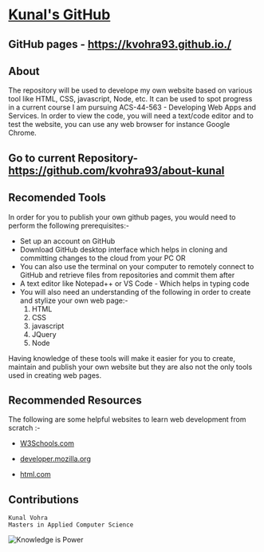 # [Kunal's GitHub](https://github.com/kvohra93?tab=repositories)
## GitHub pages - https://kvohra93.github.io./ 
  
## About
The repository will be used to develope my own website based on various tool like HTML, CSS, javascript, Node, etc. It can be used to spot progress in a current course I am pursuing ACS-44-563 - Developing Web Apps and Services. In order to view the code, you will need a text/code editor and to test the website, you can use any web browser for instance Google Chrome.

## Go to current Repository- https://github.com/kvohra93/about-kunal

## Recomended Tools
In order for you to publish your own github pages, you would need to perform the following prerequisites:-
  * Set up an account on GitHub
  * Download GitHub desktop interface which helps in cloning and committing changes to the cloud from your PC
  OR
  * You can also use the terminal on your computer to remotely connect to GitHub and retrieve files from repositories and commit them after            
  * A text editor like Notepad++ or VS Code - Which helps in typing code
  * You will also need an understanding of the following in order to create and stylize your own web page:-
    1. HTML
    2. CSS
    3. javascript
    4. JQuery
    5. Node

Having knowledge of these tools will make it easier for you to create, maintain and publish your own website but they are also not the only tools used in creating web pages.

## Recommended Resources
  The following are some helpful websites to learn web development from scratch :-

   * [W3Schools.com](https://www.w3schools.com/)

   * [developer.mozilla.org](https://developer.mozilla.org/en-US/docs/Learn/Getting_started_with_the_web)

   * [html.com](https://html.com/)


 ## Contributions
    Kunal Vohra
    Masters in Applied Computer Science
    
  ![Knowledge is Power](https://www.nwmissouri.edu/layout/v2019/images/svg/logo-n.svg)    


